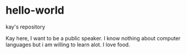 # hello-world
kay's repository

Kay here, I want to be a public speaker.
I know nothing about computer languages but i am willing to learn alot.
I love food.
